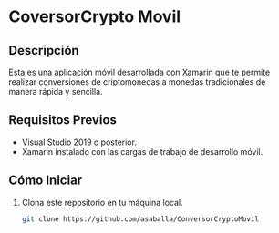 # CoversorCrypto Movil

## Descripción
Esta es una aplicación móvil desarrollada con Xamarin que te permite realizar conversiones de criptomonedas a monedas tradicionales de manera rápida y sencilla.

## Requisitos Previos
- Visual Studio 2019 o posterior.
- Xamarin instalado con las cargas de trabajo de desarrollo móvil.

## Cómo Iniciar

1. Clona este repositorio en tu máquina local.

   ```bash
   git clone https://github.com/asaballa/ConversorCryptoMovil
